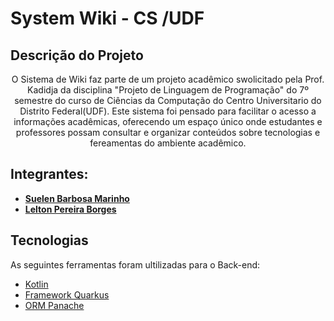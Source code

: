 # System Wiki - CS /UDF
## Descrição do Projeto
<p align="center"> O Sistema de Wiki faz parte de um projeto acadêmico swolicitado pela Prof. Kadidja da disciplina "Projeto de Linguagem de Programação"
do 7º semestre do curso de Ciências da Computação do Centro Universitario do Distrito Federal(UDF). Este sistema foi pensado para facilitar o acesso a informações
acadêmicas, oferecendo um espaço único onde estudantes e professores possam consultar e organizar conteúdos sobre tecnologias e fereamentas do ambiente acadêmico.

## Integrantes: 

- **[Suelen Barbosa Marinho](https://github.com/suelenmarinho)**
- **[Lelton Pereira Borges](https://github.com/leltonborges)**

 ## Tecnologias 

  As seguintes ferramentas foram ultilizadas para o Back-end:
  
  - [Kotlin](https://kotlinlang.org/)
  - [Framework Quarkus](https://quarkus.io/)
  - [ORM Panache](https://pt.quarkus.io/guides/hibernate-orm-panache)
